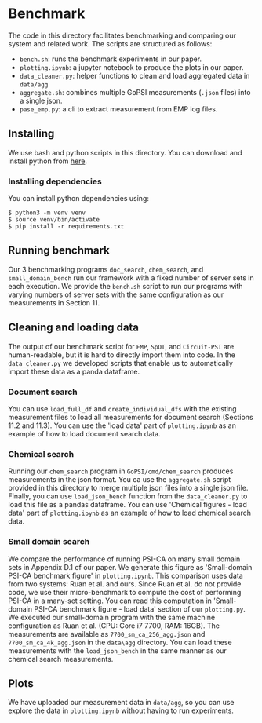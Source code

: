 # Benchmark
The code in this directory facilitates benchmarking and comparing our system and related work.
The scripts are structured as follows:

 - `bench.sh`: runs the benchmark experiments in our paper.
 - `plotting.ipynb`: a jupyter notebook to produce the plots in our paper.
 - `data_cleaner.py`: helper functions to clean and load aggregated data in `data/agg`
 - `aggregate.sh`: combines multiple GoPSI measurements (`.json` files) into a single json. 
 - `pase_emp.py`: a cli to extract measurement from EMP log files.

## Installing 
We use bash and python scripts in this directory. You can download and install python from [here](https://www.python.org/).

### Installing dependencies
You can install python dependencies using:
```
$ python3 -m venv venv
$ source venv/bin/activate
$ pip install -r requirements.txt
```

## Running benchmark
Our 3 benchmarking programs `doc_search`, `chem_search`, and `small_domain_bench` run our framework with a fixed number of server sets in each execution. We provide the `bench.sh` script to run our programs with varying numbers of server sets with the same configuration as our measurements in Section 11.

## Cleaning and loading data
The output of our benchmark script for `EMP`, `SpOT`, and `Circuit-PSI` are human-readable, but it is hard to directly import them into code. In the `data_cleaner.py` we developed scripts that enable us to automatically import these data as a panda dataframe. 

### Document search 
You can use `load_full_df` and `create_individual_dfs` with the existing measurement files to load all measurements for document search (Sections 11.2 and 11.3). You can use the 'load data' part of `plotting.ipynb` as an example of how to load document search data.

### Chemical search
Running our `chem_search` program in `GoPSI/cmd/chem_search` produces measurements in the json format. You ca use the `aggregate.sh` script provided in this directory to merge multiple json files into a single json file. Finally, you can use `load_json_bench` function from the `data_cleaner.py` to load this file as a pandas dataframe. You can use 'Chemical figures - load data' part of `plotting.ipynb` as an example of how to load chemical search data. 

### Small domain search
We compare the performance of running PSI-CA on many small domain sets in Appendix D.1 of our paper. We generate this figure as 'Small-domain PSI-CA benchmark figure' in `plotting.ipynb`. This comparison uses data from two systems: Ruan et al. and ours. Since Ruan et al. do not provide code, we use their micro-benchmark to compute the cost of performing PSI-CA in a many-set setting. You can read this computation in 'Small-domain PSI-CA benchmark figure - load data' section of our `plotting.py`. We executed our small-domain program with the same machine configuration as Ruan et al. (CPU: Core i7 7700, RAM: 16GB). The measurements are available as `7700_sm_ca_256_agg.json` and `7700_sm_ca_4k_agg.json` in the `data\agg` directory. You can load these measurements with the `load_json_bench` in the same manner as our chemical search measurements.

## Plots
We have uploaded our measurement data in `data/agg`, so you can use explore the data in `plotting.ipynb` without having to run experiments.
